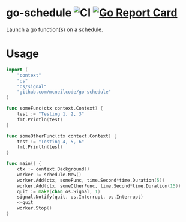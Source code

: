 # go-schedule ![CI](https://github.com/mcneilcode/go-schedule/workflows/Builds/badge.svg) [![Go Report Card](https://goreportcard.com/badge/github.com/mcneilcode/go-schedule)](https://goreportcard.com/report/github.com/mcneilcode/go-schedule)

Launch a go function(s) on a schedule.

# Usage

```go
import (
    "context"
    "os"
    "os/signal"
    "github.com/mcneilcode/go-schedule"
)

func someFunc(ctx context.Context) {
	test := "Testing 1, 2, 3"
	fmt.Println(test)
}

func someOtherFunc(ctx context.Context) {
	test := "Testing 4, 5, 6"
	fmt.Println(test)
}

func main() {
	ctx := context.Background()
	worker := schedule.New()
	worker.Add(ctx, someFunc, time.Second*time.Duration(5))
	worker.Add(ctx, someOtherFunc, time.Second*time.Duration(15))
	quit := make(chan os.Signal, 1)
	signal.Notify(quit, os.Interrupt, os.Interrupt)
	<-quit
	worker.Stop()
}
```